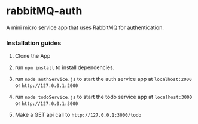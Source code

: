 # rabbitMQ-auth
A mini micro service app that uses RabbitMQ for authentication.

<h3> Installation guides </h3>

1. Clone the App

2. run `npm install` to install dependencies.<br>

3. run `node authService.js` to start the auth service app at `localhost:2000` or `http://127.0.0.1:2000`

4. run `node todoService.js` to start the todo service app at `localhost:3000` or `http://127.0.0.1:3000`

6. Make a GET api call to `http://127.0.0.1:3000/todo`